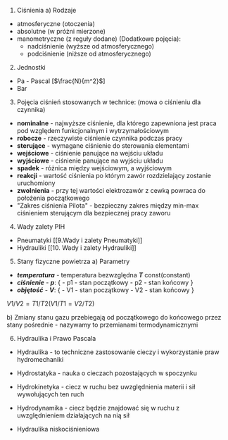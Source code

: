 1. Ciśnienia
a) Rodzaje
  - atmosferyczne (otoczenia)
  - absolutne (w próżni mierzone)
  - manometryczne (z reguły dodane)
  (Dodatkowe pojęcia):
    - nadciśnienie (wyższe od atmosferycznego)
    - podciśnienie (niższe od atmosferycznego)
2. Jednostki

- Pa - Pascal [$\frac{N}{m^2}$]
- Bar

3. Pojęcia ciśnień stosowanych w technice: (mowa o ciśnieniu dla czynnika)
- **nominalne** - najwyższe ciśnienie, dla którego zapewniona jest praca pod względem funkcjonalnym i wytrzymałościowym
- **robocze** - rzeczywiste ciśnienie czynnika podczas pracy
- **sterujące** - wymagane ciśnienie do sterowania elementami
- **wejściowe** - ciśnienie panujące na wejściu układu
- **wyjściowe** - ciśnienie panujące na wyjściu układu
- **spadek** - różnica między wejściowym, a wyjściowym
- **reakcji** - wartość ciśnienia po którym zawór rozdzielający zostanie uruchomiony
- **zwolnienia** - przy tej wartości elektrozawór z cewką powraca do położenia początkowego
- "Zakres ciśnienia Pilota" - bezpieczny zakres między min-max ciśnieniem sterującym dla bezpiecznej pracy zaworu

4. Wady zalety PIH
- Pneumatyki [[9.Wady i zalety Pneumatyki]]
- Hydrauliki [[10. Wady i zalety Hydrauliki]]

5. Stany fizyczne powietrza
a) Parametry
- ***temperatura*** - temperatura bezwzględna ***T*** const(constant)
- ***ciśnienie*** - ***p***:
    {
       - p1 - stan początkowy
       - p2 - stan końcowy
    }
- ***objętość*** - ***V***:
    {
       - V1 - stan początkowy
       - V2 - stan końcowy
    }

$V1/V2 = T1/T2 (V1/T1 = V2/T2)$

b) Zmiany stanu gazu przebiegają od początkowego do końcowego przez stany pośrednie - nazywamy to przemianami termodynamicznymi

6. Hydraulika i Prawo Pascala

- Hydraulika - to techniczne zastosowanie cieczy i wykorzystanie praw hydromechaniki

- Hydrostatyka - nauka o cieczach pozostających w spoczynku

- Hydrokinetyka - ciecz w ruchu bez uwzględnienia materii i sił wywołujących ten ruch

- Hydrodynamika - ciecz będzie znajdować się w ruchu z uwzględnieniem działających na nią sił

- Hydraulika niskociśnieniowa  
